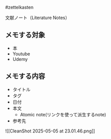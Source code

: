 #zettelkasten 

文献ノート（Literature Notes）

## メモする対象

- 本
- Youtube
- Udemy

## メモする内容

- タイトル
- タグ
- 日付
- 本文
	- Atomic note(リンクを使って派生するnote)
- 参考先

![[CleanShot 2025-05-05 at 23.01.46.png]]
